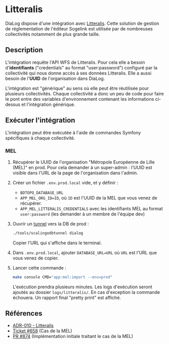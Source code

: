# Litteralis

DiaLog dispose d'une intégration avec [Litteralis]([Litteralis](https://www.sogelink.com/solution/litteralis/)). Cette solution de gestion de réglementation de l'éditeur Sogelink est utilisée par de nombreuses collectivités notamment de plus grande taille.

## Description

L'intégration requête l'API WFS de Litteralis. Pour cela elle a besoin d'**identifiants** ("credentials" au format "user:password") configuré par la collectivité qui nous donne accès à ses données Litteralis. Elle a aussi besoin de l'**UUID** de l'organisation dans DiaLog.

L'intégration est "générique" au sens où elle peut être réutilisée pour plusieurs collectivités. Chaque collectivité a donc un peu de code pour faire le pont entre des variables d'environnement contenant les informations ci-dessus et l'intégration générique.

## Exécuter l'intégration

L'intégration peut être exécutée à l'aide de commandes Symfony spécifiques à chaque collectivité.

### MEL

1. Récupérer le UUID de l'organisation "Métropole Européenne de Lille (MEL)" en prod. Pour cela demander à un super-admin : l'UUID est visible dans l'URL de la page de l'organisation dans l'admin.
2. Créer un fichier `.env.prod.local` vide, et y définir :
    * `BDTOPO_DATABASE_URL`
    * `APP_MEL_ORG_ID=ID`, où `ID` est l'UUID de la MEL que vous venez de récupérer.
    * `APP_MEL_LITTERALIS_CREDENTIALS` avec les identifiants MEL au format `user:password` (les demander à un membre de l'équipe dev)
3. Ouvrir un [tunnel](./db.md#utiliser-une-db-scalingo-en-local) vers la DB de prod :

    ```bash
    ./tools/scalingodbtunnel dialog
    ```

    Copier l'URL qui s'affiche dans le terminal.

4. Dans `.env.prod.local`, ajouter `DATABASE_URL=URL` où `URL` est l'URL que vous venez de copier.
5. Lancer cette commande :

    ```bash
    make console CMD="app:mel:import --env=prod"
    ```

    L'exécution prendra plusieurs minutes. Les logs d'exécution seront ajoutés au dossier `logs/litteralis/`. En cas d'exception la commande échouera. Un rapport final "pretty print" est affiché.

## Références

* [ADR-010 - Litteralis](../adr/010_litteralis.md)
* [Ticket #658](https://github.com/MTES-MCT/dialog/issues/658) (Cas de la MEL)
* [PR #874](https://github.com/MTES-MCT/dialog/issues/874) (Implémentation initiale traitant le cas de la MEL)
